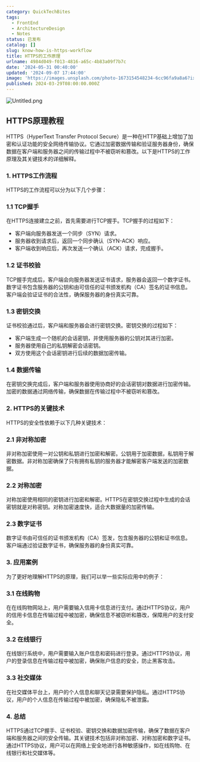 ```yaml
---
category: QuickTechBites
tags:
  - FrontEnd
  - ArchitectureDesign
  - Notes
status: 已发布
catalog: []
slug: know-how-is-https-workflow
title: HTTPS的工作原理
urlname: 4984d049-f013-4816-a65c-4b83a09f7b7c
date: '2024-05-31 00:40:00'
updated: '2024-09-07 17:44:00'
image: 'https://images.unsplash.com/photo-1673154548234-6cc96fa9a8a6?ixlib=rb-4.0.3&q=85&fm=jpg&crop=entropy&cs=srgb'
published: 2024-03-29T08:00:00.000Z
---
```


![Untitled.png](https://prod-files-secure.s3.us-west-2.amazonaws.com/5d24fe63-e567-4804-86f9-9fdc62e13082/2950c759-0255-4c0a-becc-122aae8c82c0/Untitled.png?X-Amz-Algorithm=AWS4-HMAC-SHA256&X-Amz-Content-Sha256=UNSIGNED-PAYLOAD&X-Amz-Credential=ASIAZI2LB466Q6JFNB4M%2F20250306%2Fus-west-2%2Fs3%2Faws4_request&X-Amz-Date=20250306T053834Z&X-Amz-Expires=3600&X-Amz-Security-Token=IQoJb3JpZ2luX2VjEN3%2F%2F%2F%2F%2F%2F%2F%2F%2F%2FwEaCXVzLXdlc3QtMiJGMEQCIHf8DtH%2FIrGLuyDYq9yWnItfRwIxKXE%2BUph%2FGYM4qQCFAiBYdLqIyt8YgoZ4Q571XIE1MinWsmDGMC85ioqy77ohpSr%2FAwgmEAAaDDYzNzQyMzE4MzgwNSIMvg1o82tyWK7CbRwiKtwDrQVzcfkBUFJj%2BYKwslCyI9yzuW81e2bJFw9bwn81eiJ2UU0As8dtFgNjI7ubO1D5aV4FsZoAdNTQwhTfvwdo0A%2F%2Ba1fMRnMR6byHb0bNxeBsMJ%2B7xYat73dsaL20S3BcKD1JU07lQ7OuqE7kM%2FyFPZAYn6ovgy2iKHXk%2FcC1XnGJLTLDGkWOa4aMPX8ZrfCN7G6VnsATy6nv2nIrhtSYCB6R8oSi24TP%2ByZoptEginR621OaAIyshsP1FQJD7q3%2B%2BUYtJj%2BVJA613yNAfgCWBIuDBtLWX1BXjywnzgY6XYmegU1o04NcIu4ZCbDVy3A%2FBIINIDVGDJZ6dzOYx6XFnfA%2BSuaUz78zQg%2BI7XBi3LFq6HgUYrhkhel%2FEhPoCWHkb25PtlJvRg1pCVM6MC5dknOG6vz8%2BKgpdtb61g4mO0eV2s3NcOHFRTiqCwQfVnbe1Laa%2BQA9Y5OpXccVE9pOyPS1yqjpqMRIzqrfjjYukjuMjmKrVD65e36mVJPbVt4Pkf9Ximl8dJlMLOc2ENWLWNDfcKzRDe8H%2FjcBfujb0VVHmSXPMPN%2Bz4ijjay0hx4IJH2uVqERy6Gng8w7vLLsPkkRiWnBC%2BIFylnHFfcRGUpho%2BAbOhBrASJmmuMw7dakvgY6pgH52mJUKHRrvWEoQRXpPRD1qoXRA1YnLvGIhYWO0ciAK%2F%2B6Gt4Qv6tMehDIZrMdYJfMTkfz8S6cKw7VoU%2BRtpQ%2Bd8sG9UiQUgJPBKoyhdpMnNal6a8tEYx6wcZdfLbE33NzC%2BQXieUALPOsP0Fhs1nWEwGtEnk9XgJLPcCS3VDQsR2E6PHigroxrunaWvMtdn2NL4z7nbN9UKNb6buUl%2F3mBuj7NMaj&X-Amz-Signature=a021d38e73a52dfdb50886d03657e1a989bf9532b576caf4bde031b5db204398&X-Amz-SignedHeaders=host&x-id=GetObject)


## HTTPS原理教程


HTTPS（HyperText Transfer Protocol Secure）是一种在HTTP基础上增加了加密和认证功能的安全网络传输协议。它通过加密数据传输和验证服务器身份，确保数据在客户端和服务器之间的传输过程中不被窃听和篡改。以下是HTTPS的工作原理及其关键技术的详细解释。


### 1. HTTPS工作流程


HTTPS的工作流程可以分为以下几个步骤：


### 1.1 TCP握手


在HTTPS连接建立之前，首先需要进行TCP握手。TCP握手的过程如下：

- 客户端向服务器发送一个同步（SYN）请求。
- 服务器收到请求后，返回一个同步确认（SYN-ACK）响应。
- 客户端收到响应后，再次发送一个确认（ACK）请求，完成握手。

### 1.2 证书校验


TCP握手完成后，客户端会向服务器发送证书请求，服务器会返回一个数字证书。数字证书包含服务器的公钥和由可信任的证书颁发机构（CA）签名的证书信息。客户端会验证证书的合法性，确保服务器的身份真实可靠。


### 1.3 密钥交换


证书校验通过后，客户端和服务器会进行密钥交换。密钥交换的过程如下：

- 客户端生成一个随机的会话密钥，并使用服务器的公钥对其进行加密。
- 服务器使用自己的私钥解密会话密钥。
- 双方使用这个会话密钥进行后续的数据加密传输。

### 1.4 数据传输


在密钥交换完成后，客户端和服务器使用协商好的会话密钥对数据进行加密传输。加密的数据通过网络传输，确保数据在传输过程中不被窃听和篡改。


### 2. HTTPS的关键技术


HTTPS的安全性依赖于以下几种关键技术：


### 2.1 非对称加密


非对称加密使用一对公钥和私钥进行加密和解密。公钥用于加密数据，私钥用于解密数据。非对称加密确保了只有拥有私钥的服务器才能解密客户端发送的加密数据。


### 2.2 对称加密


对称加密使用相同的密钥进行加密和解密。HTTPS在密钥交换过程中生成的会话密钥就是对称密钥。对称加密速度快，适合大数据量的加密传输。


### 2.3 数字证书


数字证书由可信任的证书颁发机构（CA）签发，包含服务器的公钥和证书信息。客户端通过验证数字证书，确保服务器的身份真实可靠。


### 3. 应用案例


为了更好地理解HTTPS的原理，我们可以举一些实际应用中的例子：


### 3.1 在线购物


在在线购物网站上，用户需要输入信用卡信息进行支付。通过HTTPS协议，用户的信用卡信息在传输过程中被加密，确保信息不被窃听和篡改，保障用户的支付安全。


### 3.2 在线银行


在线银行系统中，用户需要输入账户信息和密码进行登录。通过HTTPS协议，用户的登录信息在传输过程中被加密，确保账户信息的安全，防止黑客攻击。


### 3.3 社交媒体


在社交媒体平台上，用户的个人信息和聊天记录需要保护隐私。通过HTTPS协议，用户的个人信息在传输过程中被加密，确保隐私不被泄露。


### 4. 总结


HTTPS通过TCP握手、证书校验、密钥交换和数据加密传输，确保了数据在客户端和服务器之间的安全传输。其关键技术包括非对称加密、对称加密和数字证书。通过HTTPS协议，用户可以在网络上安全地进行各种敏感操作，如在线购物、在线银行和社交媒体等。

